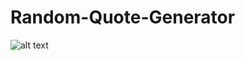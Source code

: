 # Random-Quote-Generator

![alt text](https://github.com/winnerfool/Random-Quote-Generator/blob/main/Screenshot%20(60).png)
